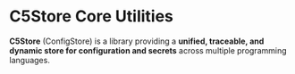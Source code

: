# C5Store Core Utilities

**C5Store** (ConfigStore) is a library providing a **unified, traceable, and dynamic store for configuration and secrets** across multiple programming languages.